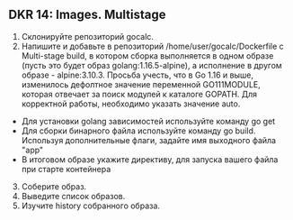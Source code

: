 ## DKR 14: Images. Multistage

1. Склонируйте репозиторий gocalc.
2. Напишите и добавьте в репозиторий /home/user/gocalc/Dockerfile с Multi-stage build, в котором сборка выполняется в одном образе (пусть это будет образ golang:1.16.5-alpine), а исполнение в другом образе - alpine:3.10.3. Просьба учесть, что в Go 1.16 и выше, изменилось дефолтное значение переменной GO111MODULE, которая отвечает за поиск модулей к каталоге GOPATH. Для корректной работы, необходимо указать значение auto.
* Для установки golang зависимостей используйте команду go get
* Для сборки бинарного файла используйте команду go build. Используя дополнительные флаги, задайте имя выходного файла "app"
* В итоговом образе укажите директиву, для запуска вашего файла при старте контейнера
3. Соберите образ.
4. Выведите список образов.
6. Изучите history собранного образа.
